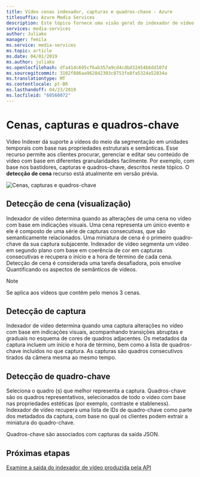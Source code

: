 ```yaml
---
title: Vídeo cenas indexador, capturas e quadros-chave - Azure
titlesuffix: Azure Media Services
description: Este tópico fornece uma visão geral do indexador de vídeo nos bastidores, capturas e quadros-chave.
services: media-services
author: Juliako
manager: femila
ms.service: media-services
ms.topic: article
ms.date: 04/01/2019
ms.author: juliako
ms.openlocfilehash: dfa41dc695cf6ab357a9cd4cdbd32454b6dd107d
ms.sourcegitcommit: 3102f886aa962842303c8753fe8fa5324a52834a
ms.translationtype: MT
ms.contentlocale: pt-BR
ms.lasthandoff: 04/23/2019
ms.locfileid: "60560072"
---
```

# <a name="scenes-shots-and-keyframes"></a>Cenas, capturas e quadros-chave

Video Indexer dá suporte a vídeos do meio da segmentação em unidades temporais com base nas propriedades estruturais e semânticas. Esse recurso permite aos clientes procurar, gerenciar e editar seu conteúdo de vídeo com base em diferentes granularidades facilmente. Por exemplo, com base nos bastidores, capturas e quadros-chave, descritos neste tópico. O **detecção de cena** recurso está atualmente em versão prévia.   

![Cenas, capturas e quadros-chave](./media/scenes-shots-keyframes/scenes-shots-keyframes.png)

## <a name="scene-detection-preview"></a>Detecção de cena (visualização)

Indexador de vídeo determina quando as alterações de uma cena no vídeo com base em indicações visuais. Uma cena representa um único evento e ele é composto de uma série de capturas consecutivas, que são semanticamente relacionados. Uma miniatura de cena é o primeiro quadro-chave da sua captura subjacente. Indexador de vídeo segmenta um vídeo em segundo plano com base em coerência de cor em capturas consecutivas e recupera o início e a hora de término de cada cena. Detecção de cena é considerada uma tarefa desafiadora, pois envolve Quantificando os aspectos de semânticos de vídeos.

> [!NOTE]
> Se aplica aos vídeos que contêm pelo menos 3 cenas.

## <a name="shot-detection"></a>Detecção de captura

Indexador de vídeo determina quando uma captura alterações no vídeo com base em indicações visuais, acompanhando transições abruptas e graduais no esquema de cores de quadros adjacentes. Os metadados da captura incluem um início e hora de término, bem como a lista de quadros-chave incluídos no que captura. As capturas são quadros consecutivos tirados da câmera mesma ao mesmo tempo.

## <a name="keyframe-detection"></a>Detecção de quadro-chave

Seleciona o quadro (s) que melhor representa a captura. Quadros-chave são os quadros representativos, selecionados de todo o vídeo com base nas propriedades estéticas (por exemplo, contraste e stableness). Indexador de vídeo recupera uma lista de IDs de quadro-chave como parte dos metadados da captura, com base no qual os clientes podem extrair a miniatura do quadro-chave. 

Quadros-chave são associados com capturas da saída JSON. 

## <a name="next-steps"></a>Próximas etapas

[Examine a saída do indexador de vídeo produzida pela API](video-indexer-output-json-v2.md#scenes)